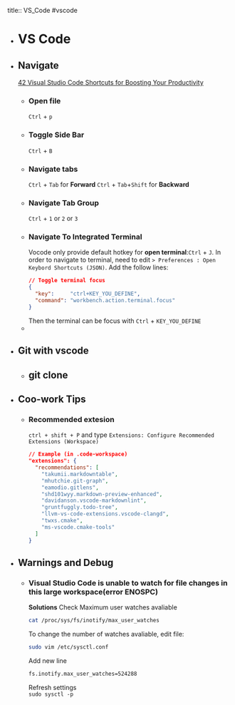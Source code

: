 title:: VS_Code
#vscode

- # VS Code
- ## Navigate
  [42 Visual Studio Code Shortcuts for Boosting Your Productivity](https://www.sitepoint.com/visual-studio-code-keyboard-shortcuts/)
	- ### Open file
	  `Ctrl` + `p`
	- ### Toggle Side Bar
	  `Ctrl` + `B`
	- ### Navigate tabs
	  `Ctrl` + `Tab` for **Forward**
	  `Ctrl` + `Tab`+`Shift` for **Backward**
	- ### Navigate Tab Group
	  `Ctrl` + `1` or `2` or `3`
	- ### Navigate To Integrated Terminal
	  Vocode only provide default hotkey for **open terminal**:`Ctrl` + `J`. In order to navigate to terminal, need to edit `> Preferences : Open Keybord Shortcuts (JSON)`.  Add the follow lines:
	  ```json
	  // Toggle terminal focus
	  {
	    "key":     "ctrl+KEY_YOU_DEFINE",
	    "command": "workbench.action.terminal.focus"
	  }
	  ```
	  Then the terminal can be focus with `Ctrl` + `KEY_YOU_DEFINE`
	-
- ## Git with vscode
	- ## git clone
- ## Coo-work Tips
	- ### Recommended extesion
	  `ctrl + shift + P` and type `Extensions: Configure Recommended Extensions (Workspace)`
	  ```json
	  // Example (in .code-workspace)
	  "extensions": {
	    "recommendations": [
	      "takumii.markdowntable",
	      "mhutchie.git-graph",
	      "eamodio.gitlens",
	      "shd101wyy.markdown-preview-enhanced",
	      "davidanson.vscode-markdownlint",
	      "gruntfuggly.todo-tree",
	      "llvm-vs-code-extensions.vscode-clangd",
	      "twxs.cmake",
	      "ms-vscode.cmake-tools"
	    ]
	  }
	  ```
- ## Warnings and Debug
	- ### Visual Studio Code is unable to watch for file changes in this large workspace(error ENOSPC)
	  
	  **Solutions**
	  Check Maximum user watches avaliable  
	  ```bash
	  cat /proc/sys/fs/inotify/max_user_watches
	  ```
	  
	  To change the number of watches avaliable, edit file:  
	  ```bash
	  sudo vim /etc/sysctl.conf
	  ```
	  
	  Add new line  
	  ```bash
	  fs.inotify.max_user_watches=524288
	  ```
	  
	  Refresh settings  
	  `sudo sysctl -p`